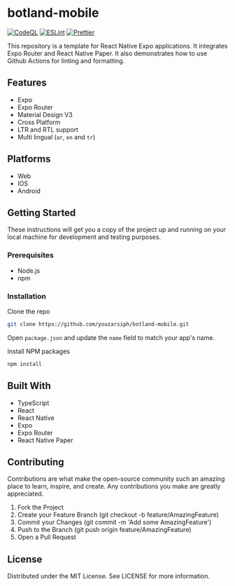 # botland-mobile

[![CodeQL](https://github.com/youzarsiph/botland-mobile/actions/workflows/codeql.yml/badge.svg)](https://github.com/youzarsiph/botland-mobile/actions/workflows/codeql.yml)
[![ESLint](https://github.com/youzarsiph/botland-mobile/actions/workflows/eslint.yml/badge.svg)](https://github.com/youzarsiph/botland-mobile/actions/workflows/eslint.yml)
[![Prettier](https://github.com/youzarsiph/botland-mobile/actions/workflows/prettier.yml/badge.svg)](https://github.com/youzarsiph/botland-mobile/actions/workflows/prettier.yml)

This repository is a template for React Native Expo applications. It integrates Expo Router and React Native Paper. It also demonstrates how to use Github Actions for linting and formatting.

## Features

- Expo
- Expo Router
- Material Design V3
- Cross Platform
- LTR and RTL support
- Multi lingual (`ar`, `en` and `tr`)

## Platforms

- Web
- IOS
- Android

## Getting Started

These instructions will get you a copy of the project up and running on your local machine for development and testing purposes.

### Prerequisites

- Node.js
- npm

### Installation

Clone the repo

```sh
git clone https://github.com/youzarsiph/botland-mobile.git
```

Open `package.json` and update the `name` field to match your app's name.

Install NPM packages

```sh
npm install
```

## Built With

- TypeScript
- React
- React Native
- Expo
- Expo Router
- React Native Paper

## Contributing

Contributions are what make the open-source community such an amazing place to learn, inspire, and create. Any contributions you make are greatly appreciated.

1. Fork the Project
2. Create your Feature Branch (git checkout -b feature/AmazingFeature)
3. Commit your Changes (git commit -m 'Add some AmazingFeature')
4. Push to the Branch (git push origin feature/AmazingFeature)
5. Open a Pull Request

## License

Distributed under the MIT License. See LICENSE for more information.
